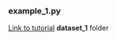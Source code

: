 ### example_1.py
[Link to tutorial](https://www.datacamp.com/community/tutorials/tensorflow-tutorial?utm_source=adwords_ppc&utm_campaignid=1001535064&utm_adgroupid=48949243189&utm_device=c&utm_keyword=&utm_matchtype=b&utm_network=g&utm_adpostion=1t1&utm_creative=236326164852&utm_targetid=dsa-379899700955&utm_loc_interest_ms=&utm_loc_physical_ms=1011742&gclid=Cj0KCQiA_JTUBRD4ARIsAL7_VeUidlxxLMRhn3J_ME3ylcofjLzxJhYLvV6HYKhCv2InT-whr95uqioaAp83EALw_wcB#tensors)
**dataset_1** folder

